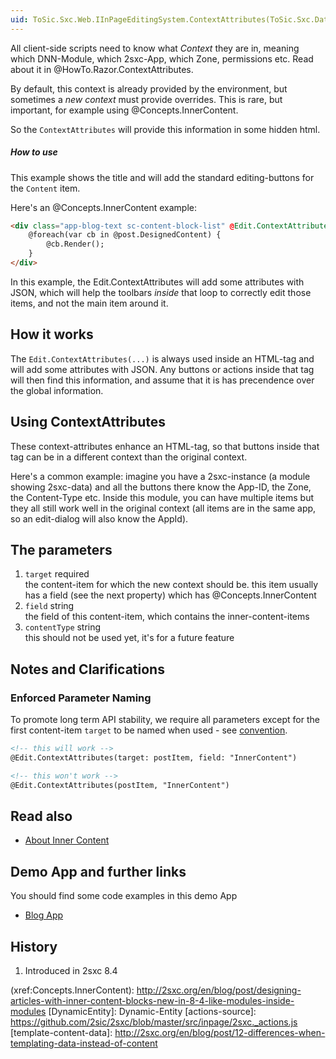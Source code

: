 ```yaml
---
uid: ToSic.Sxc.Web.IInPageEditingSystem.ContextAttributes(ToSic.Sxc.Data.IDynamicEntity,System.String,System.String,System.String,System.Nullable{System.Guid})
---
```


All client-side scripts need to know what _Context_ they are in, meaning which DNN-Module, which 2sxc-App, which Zone, permissions etc. Read about it in @HowTo.Razor.ContextAttributes. 

By default, this context is already provided by the environment, but sometimes a _new context_ must provide overrides. This is rare, but important, for example using @Concepts.InnerContent. 

So the `ContextAttributes` will provide this information in some hidden html.


##### How to use

This example shows the title and will add the standard editing-buttons for the `Content` item.

Here's an @Concepts.InnerContent example:

```html
<div class="app-blog-text sc-content-block-list" @Edit.ContextAttributes(post, field: "DesignedContent")>
    @foreach(var cb in @post.DesignedContent) {
        @cb.Render();
    }
</div>
```

In this example, the Edit.ContextAttributes will add some attributes with JSON, which will help the toolbars _inside_ that loop to correctly edit those items, and not the main item around it.


## How it works
[//]: # "Some explanations on the functionality"
The `Edit.ContextAttributes(...)` is always used inside an HTML-tag and will add some attributes with JSON. Any buttons or actions inside that tag will then find this information, and assume that it is has precendence over the global information.

## Using ContextAttributes
These context-attributes enhance an HTML-tag, so that buttons inside that tag can be in a different context than the original context. 

Here's a common example: imagine you have a 2sxc-instance (a module showing 2sxc-data) and all the buttons there know the App-ID, the Zone, the Content-Type etc. Inside this module, you can have multiple items but they all still work well in the original context (all items are in the same app, so an edit-dialog will also know the AppId). 

## The parameters

1. `target` required  
    the content-item for which the new context should be. this item usually has a field (see the next property) which has @Concepts.InnerContent
1. `field` string  
    the field of this content-item, which contains the inner-content-items 
1. `contentType` string  
    this should not be used yet, it's for a future feature

## Notes and Clarifications

### Enforced Parameter Naming
To promote long term API stability, we require all parameters except for the first content-item `target` to be named when used - see [convention](convention-named-parameters).

```html
<!-- this will work -->
@Edit.ContextAttributes(target: postItem, field: "InnerContent")

<!-- this won't work -->
@Edit.ContextAttributes(postItem, "InnerContent")
```

## Read also

* [About Inner Content](xref:Concepts.InnerContent)

## Demo App and further links

You should find some code examples in this demo App
* [Blog App](xref:App.Blog)


## History

1. Introduced in 2sxc 8.4

(xref:Concepts.InnerContent): http://2sxc.org/en/blog/post/designing-articles-with-inner-content-blocks-new-in-8-4-like-modules-inside-modules
[DynamicEntity]: Dynamic-Entity
[actions-source]: https://github.com/2sic/2sxc/blob/master/src/inpage/2sxc._actions.js
[template-content-data]: http://2sxc.org/en/blog/post/12-differences-when-templating-data-instead-of-content

